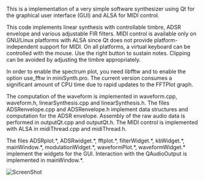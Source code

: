 This is a implementation of a very simple software synthesizer using Qt for the graphical user interface (GUI) and ALSA for MIDI control. 

This code implements linear synthesis with controllable timbre, ADSR envelope and various adjustable FIR filters. MIDI control is available only on GNU/Linux platforms with ALSA since Qt does not provide platform-independent support for MIDI. On all platforms, a virtual keyboard can be controlled with the mouse. Use the right button to sustain notes. Clipping can be avoided by adjusting the timbre appropriately.

In order to enable the spectrum plot, you need libfftw and to enable the option use_fftw in miniSynth.pro. The current version consumes a significant amount of CPU time due to rapid updates to the FFTPlot graph. 

The computation of the waveform is implemented in waveform.cpp, waveform.h, linearSynthesis.cpp and linearSynthesis.h. The files ADSRenvelope.cpp and ADSRenvelope.h implement data structures and computation for the ADSR envelope. Assembly of the raw audio data is performed in outputQt.cpp and outputQt.h. The MIDI control is implemented with ALSA in midiThread.cpp and midiThread.h.

The files ADSRplot.\*, ADSRwidget.\*, fftplot.\*, filterWidget.\*, kbWidget.\*, mainWindow.\*, modulationWidget.\*, waveformPlot.\*, waveformWidget.\* implement the widgets for the GUI. Interaction with the QAudioOutput is implemented in mainWindow.\*.

![ScreenShot](https://raw.github.com/vsr83/miniSynth/master/scrshot.png)
